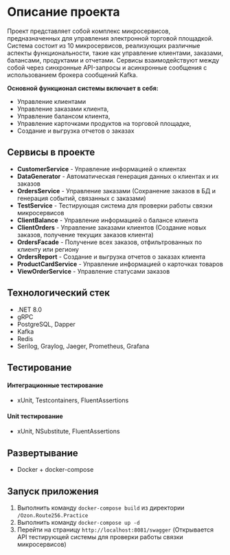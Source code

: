 # Описание проекта

Проект представляет собой комплекс микросервисов, предназначенных для управления электронной торговой площадкой. 
Система состоит из 10 микросервисов, реализующих различные аспекты функциональности, 
такие как управление клиентами, заказами, балансами, продуктами и отчетами.
Сервисы взаимодействуют между собой через синхронные API-запросы и асинхронные сообщения с использованием брокера сообщений Kafka. 

**Основной функционал системы включает в себя:**
- Управление клиентами
- Управление заказами клиента,
- Управление балансом клиента,
- Управление карточками продуктов на торговой площадке,
- Создание и выгрузка отчетов о заказах

## Сервисы в проекте
- **CustomerService** - Управление информацией о клиентах
- **DataGenerator** - Автоматическая генерация данных о клиентах и их заказов
- **OrdersService** - Управление заказами (Сохранение заказов в БД и генерация событий, связанных с заказами)
- **TestService** - Тестирующая система для проверки работы связки микросервисов
- **ClientBalance** - Управление информацией о балансе клиента
- **ClientOrders** - Управление заказами клиентов (Создание новых заказов, получение текущих заказов клиента)
- **OrdersFacade** - Получение всех заказов, отфильтрованных по клиенту или региону
- **OrdersReport** - Создание и выгрузка отчетов о заказах клиента
- **ProductCardService** - Управление информацией о карточках товаров
- **ViewOrderService** - Управление статусами заказов

## Технологический стек

- .NET 8.0
- gRPC
- PostgreSQL, Dapper
- Kafka
- Redis
- Serilog, Graylog, Jaeger, Prometheus, Grafana

## Тестирование

#### Интеграционные тестирование
- xUnit, Testcontainers, FluentAssertions

#### Unit тестирование
- xUnit, NSubstitute, FluentAssertions

## Развертывание
- Docker + docker-compose

## Запуск приложения

1. Выполнить команду `docker-compose build` из директории `/Ozon.Route256.Practice`
2. Выполнить команду `docker-compose up -d`
3. Перейти на страницу `http://localhost:8081/swagger` (Открывается API тестирующей системы для проверки работы связки микросервисов)
